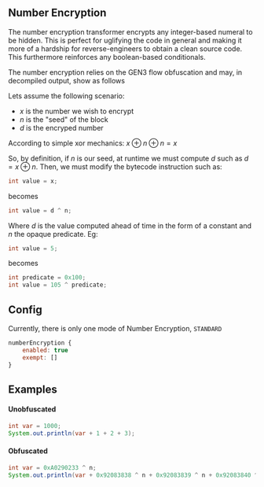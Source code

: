 ## Number Encryption

The number encryption transformer encrypts any integer-based numeral to be hidden. This is perfect for uglifying
the code in general and making it more of a hardship for reverse-engineers to obtain a clean source code. This
furthermore reinforces any boolean-based conditionals.

The number encryption relies on the GEN3 flow obfuscation and may, in decompiled output, show as follows

Lets assume the following scenario: 
- $x$ is the number we wish to encrypt 
- $n$ is the "seed" of the block
- $d$ is the encryped number

According to simple xor mechanics:
$x\oplus n\oplus n=x$

So, by definition, if $n$ is our seed, at runtime we must compute $d$ such as $d = x\oplus n$. Then, we must modify the bytecode instruction such as:

```java
int value = x;
```

becomes
```java
int value = d ^ n;
```

Where $d$ is the value computed ahead of time in the form of a constant and $n$ the opaque predicate. Eg:
```java
int value = 5;
```
becomes
```java
int predicate = 0x100;
int value = 105 ^ predicate;
```

## Config

Currently, there is only one mode of Number Encryption, `STANDARD`

```js
numberEncryption {
    enabled: true
    exempt: []
}
```

## Examples
#### Unobfuscated
```java
int var = 1000;
System.out.println(var + 1 + 2 + 3);
```

#### Obfuscated
```java
int var = 0xA0290233 ^ n;
System.out.println(var + 0x92083838 ^ n + 0x92083839 ^ n + 0x92083840 ^ n);
```

